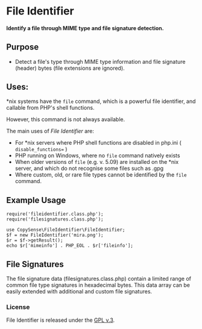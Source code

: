 
# File Identifier


#### Identify a file through MIME type and file signature detection.


## Purpose

- Detect a file's type through MIME type information and file signature (header) bytes (file extensions are ignored).


## Uses:

*nix systems have the `file` command, which is a powerful file identifier, and callable from PHP's shell functions.

However, this command is not always available.

The main uses of *File Identifier* are:

* For *nix servers where PHP shell functions are disabled in php.ini ( `disable_functions=` )
* PHP running on Windows, where no `file` command natively exists
* When older versions of `file` (e.g. v. 5.09) are installed on the *nix server, and which do not recognise some files such as .gpg
* Where custom, old, or rare file types cannot be identified by the `file` command.


## Example Usage

    require('fileidentifier.class.php');
    require('filesignatures.class.php');

    use CopySense\FileIdentifier\FileIdentifier;
    $f = new FileIdentifier('mira.png');
    $r = $f->getResult();
    echo $r['mimeinfo'] . PHP_EOL . $r['fileinfo'];


## File Signatures

The file signature data (filesignatures.class.php) contain a limited range of common file type signatures in hexadecimal bytes.  This data array can be easily extended with additional and custom file signatures.


### License

File Identifier is released under the [GPL v.3](https://www.gnu.org/licenses/gpl-3.0.html).
